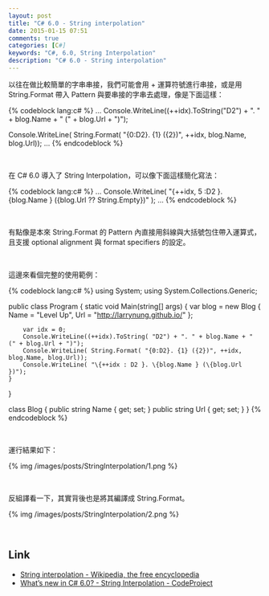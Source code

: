 ```yaml
---
layout: post
title: "C# 6.0 - String interpolation"
date: 2015-01-15 07:51
comments: true
categories: [C#]
keywords: "C#, 6.0, String Interpolation"
description: "C# 6.0 - String interpolation"
---
```


以往在做比較簡單的字串串接，我們可能會用 + 運算符號進行串接，或是用 String.Format 帶入 Pattern 與要串接的字串去處理，像是下面這樣：  

<!-- More -->
{% codeblock lang:c# %}
...
Console.WriteLine((++idx).ToString("D2") + ". " + blog.Name + " (" + blog.Url + ")");

Console.WriteLine( String.Format( "{0:D2}. {1} ({2})", ++idx, blog.Name, blog.Url));
...
{% endcodeblock %}

<br/>


在 C# 6.0 導入了 String Interpolation，可以像下面這樣簡化寫法：  

{% codeblock lang:c# %}
...
Console.WriteLine( "\{++idx, 5 :D2 }. \{blog.Name } (\{blog.Url ?? String.Empty})" );
...
{% endcodeblock %}

<br/>


有點像是本來 String.Format 的 Pattern 內直接用斜線與大括號包住帶入運算式，且支援 optional alignment 與 format specifiers 的設定。  

<br/>


這邊來看個完整的使用範例：  

{% codeblock lang:c# %}
using System;
using System.Collections.Generic;


public class Program
{
    static void Main(string[] args)
    {
        var blog = new Blog
        {
            Name = "Level Up",
            Url = "http://larrynung.github.io/"
        };

        var idx = 0;
        Console.WriteLine((++idx).ToString( "D2") + ". " + blog.Name + " (" + blog.Url + ")");
        Console.WriteLine( String.Format( "{0:D2}. {1} ({2})", ++idx, blog.Name, blog.Url));
        Console.WriteLine( "\{++idx : D2 }. \{blog.Name } (\{blog.Url })");
    }
}

class Blog
{
    public string Name { get; set; }
    public string Url { get; set; }
}
{% endcodeblock %}

<br/>


運行結果如下：  

{% img /images/posts/StringInterpolation/1.png %}

<br/>


反組譯看一下，其實背後也是將其編譯成 String.Format。  

{% img /images/posts/StringInterpolation/2.png %}

<br/>


Link
----
* [String interpolation - Wikipedia, the free encyclopedia](http://en.wikipedia.org/wiki/String_interpolation)
* [What’s new in C# 6.0? - String Interpolation - CodeProject](http://www.codeproject.com/Articles/846566/What-s-new-in-Csharp-String-Interpolation)
